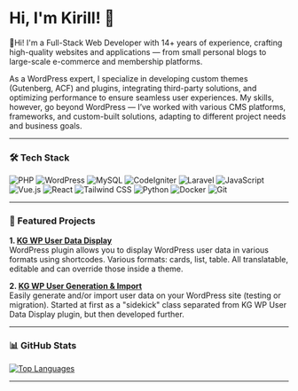 <!--
- 🔭 I’m currently working on ...
- 🌱 I’m currently learning ...
- 👯 I’m looking to collaborate on ...
- 🤔 I’m looking for help with ...
- 💬 Ask me about ...
- 📫 How to reach me: ...
- 😄 Pronouns: ...
- ⚡ Fun fact: ...
-->

# Hi, I'm Kirill! 👋  


💠Hi! I'm a Full-Stack Web Developer with 14+ years of experience, crafting high-quality websites and applications — from small personal blogs to large-scale e-commerce and membership platforms.

As a WordPress expert, I specialize in developing custom themes (Gutenberg, ACF) and plugins, integrating third-party solutions, and optimizing performance to ensure seamless user experiences. My skills, however, go beyond WordPress — I’ve worked with various CMS platforms, frameworks, and custom-built solutions, adapting to different project needs and business goals.

---

### 🛠️ Tech Stack
![PHP](https://img.shields.io/badge/-PHP-3498DB?logo=php&logoColor=white)
![WordPress](https://img.shields.io/badge/-WordPress-2175CE?logo=wordpress&logoColor=white)
![MySQL](https://img.shields.io/badge/-MySQL-FFD700?logo=mysql&logoColor=black)
![CodeIgniter](https://img.shields.io/badge/-CodeIgniter-FCB81C?logo=codeigniter&logoColor=white)
![Laravel](https://img.shields.io/badge/-Laravel-0984E3?logo=laravel&logoColor=white)
![JavaScript](https://img.shields.io/badge/-JavaScript-F7DF1E?logo=javascript&logoColor=black)
![Vue.js](https://img.shields.io/badge/-Vue.js-41B882?logo=vuedotjs&logoColor=white)
![React](https://img.shields.io/badge/-React-61DAFB?logo=react&logoColor=black)
![Tailwind CSS](https://img.shields.io/badge/-Tailwind_CSS-38BFFD?logo=tailwindcss&logoColor=white)
![Python](https://img.shields.io/badge/-Python-3776AB?logo=python&logoColor=white)
![Docker](https://img.shields.io/badge/-Docker-2496ED?logo=docker&logoColor=white)
![Git](https://img.shields.io/badge/-Git-F05032?logo=git&logoColor=white)

---

### 🌟 Featured Projects
**1. [KG WP User Data Display](https://github.com/kirgw/kgwp-user-data-display)**  
WordPress plugin allows you to display WordPress user data in various formats using shortcodes. Various formats: cards, list, table. All translatable, editable and can override those inside a theme.

**2. [KG WP User Generation & Import](https://github.com/kirgw/kgwp-user-gen-imp)**  
Easily generate and/or import user data on your WordPress site (testing or migration). Started at first as a "sidekick" class separated from KG WP User Data Display plugin, but then developed further.

---

### 📊 GitHub Stats
[![Top Languages](https://github-readme-stats.vercel.app/api/top-langs?username=kirgw&layout=compact)](https://github.com/kirgw)

---

<!--
### 📫 Let's Connect
- 💼 [LinkedIn](https://linkedin.com/in/your-profile)
- 🐦 [Twitter](https://twitter.com/your-handle)
- 📧 Email: your.email@example.com
[![Website](https://img.shields.io/badge/Portfolio-YourPortfolioURL-red)](https://your-portfolio.com)
[![LinkedIn](https://img.shields.io/badge/LinkedIn-YourLinkedIn-blue)](https://linkedin.com/in/your-profile)
[![Twitter](https://img.shields.io/badge/Twitter-YourTwitterHandle-1DA1F2)](https://twitter.com/your-handle)
-->
